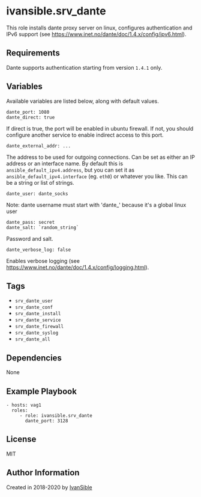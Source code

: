 # ivansible.srv_dante

This role installs dante proxy server on linux, configures authentication and IPv6 support (see https://www.inet.no/dante/doc/1.4.x/config/ipv6.html).


## Requirements

Dante supports authentication starting from version `1.4.1` only.


## Variables

Available variables are listed below, along with default values.

    dante_port: 1080
    dante_direct: true
If direct is true, the port will be enabled in ubuntu firewall.
If not, you should configure another service to enable indirect access to this port.

    dante_external_addr: ...
The address to be used for outgoing connections.
Can be set as either an IP address or an interface name.
By default this is `ansible_default_ipv4.address`, but you can
set it as `ansible_default_ipv4.interface` (eg. `eth0`) or whatever you like.
This can be a string or list of strings.

    dante_user: dante_socks
Note: dante username must start with 'dante_' because it's a global linux user

    dante_pass: secret
    dante_salt: `random_string`
Password and salt.

    dante_verbose_log: false
Enables verbose logging (see https://www.inet.no/dante/doc/1.4.x/config/logging.html).


## Tags

- `srv_dante_user`
- `srv_dante_conf`
- `srv_dante_install`
- `srv_dante_service`
- `srv_dante_firewall`
- `srv_dante_syslog`
- `srv_dante_all`


## Dependencies

None


## Example Playbook

    - hosts: vag1
      roles:
         - role: ivansible.srv_dante
           dante_port: 3128


## License

MIT

## Author Information

Created in 2018-2020 by [IvanSible](https://github.com/ivansible)

